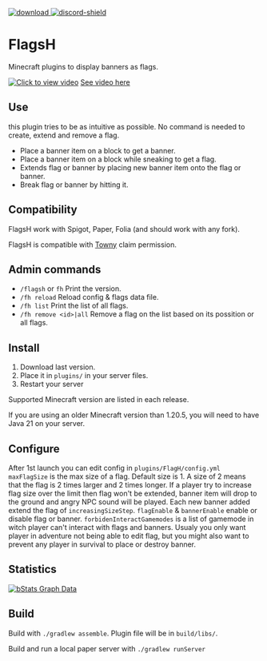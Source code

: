 [download]: https://img.shields.io/github/downloads/HydrolienF/FlagsH/total
[downloadLink]: https://hangar.papermc.io/Hydrolien/FlagsH
[discord-shield]: https://img.shields.io/discord/728592434577014825?label=discord
[discord-invite]: https://discord.gg/RPNbtRSFqG

[ ![download][] ][downloadLink]
[ ![discord-shield][] ][discord-invite]

# FlagsH
Minecraft plugins to display banners as flags.

[![Click to view video](https://img.youtube.com/vi/94QfPndYXYM/maxresdefault.jpg)](https://youtu.be/94QfPndYXYM)
[See video here](https://youtu.be/94QfPndYXYM)


## Use

this plugin tries to be as intuitive as possible. No command is needed to create, extend and remove a flag.

 - Place a banner item on a block to get a banner.
 - Place a banner item on a block while sneaking to get a flag.
 - Extends flag or banner by placing new banner item onto the flag or banner.
 - Break flag or banner by hitting it.

## Compatibility

FlagsH work with Spigot, Paper, Folia (and should work with any fork).

FlagsH is compatible with [Towny](https://github.com/TownyAdvanced/Towny) claim permission.


## Admin commands

 - `/flagsh` or `fh` Print the version.
 - `/fh reload` Reload config & flags data file.
 - `/fh list` Print the list of all flags.
 - `/fh remove <id>|all` Remove a flag on the list based on its possition or all flags.


## Install

1. Download last version.
2. Place it in `plugins/` in your server files.
3. Restart your server

Supported Minecraft version are listed in each release.

If you are using an older Minecraft version than 1.20.5, you will need to have Java 21 on your server.

## Configure

After 1st launch you can edit config in `plugins/FlagH/config.yml`
`maxFlagSize` is the max size of a flag. Default size is 1. A size of 2 means that the flag is 2 times larger and 2 times longer. If a player try to increase flag size over the limit then flag won't be extended, banner item will drop to the ground and angry NPC sound will be played.
Each new banner added extend the flag of `increasingSizeStep`.
`flagEnable` & `bannerEnable` enable or disable flag or banner.
`forbidenInteractGamemodes` is a list of gamemode in witch player can't interact with flags and banners. Usualy you only want player in adventure not being able to edit flag, but you might also want to prevent any player in survival to place or destroy banner.


## Statistics
[![bStats Graph Data](https://bstats.org/signatures/bukkit/flagsh.svg)](https://bstats.org/plugin/bukkit/FlagsH/19981)

## Build

Build with `./gradlew assemble`. Plugin file will be in `build/libs/`.

Build and run a local paper server with `./gradlew runServer`